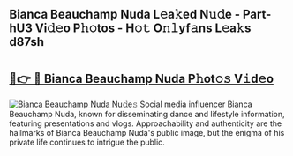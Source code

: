 ## Bianca Beauchamp Nuda L𝚎a𝚔ed N𝚞𝚍e - Part-hU3 Vi𝚍𝚎o P𝚑𝚘tos - H𝚘𝚝 O𝚗𝚕yf𝚊ns L𝚎a𝚔s d87sh

# <h2><a href="http://kf75rn.oniu.top/?m=Bianca+Beauchamp+Nuda">🔗👉 🔴 Bianca Beauchamp Nuda P𝚑ot𝚘𝚜 V𝚒d𝚎o</a></h2>

[![Bianca Beauchamp Nuda Nu𝚍e𝚜](https://i.imgur.com/0qMVB7G.gif)](http://kf75rn.oniu.top/?m=Bianca+Beauchamp+Nuda)
Social media influencer Bianca Beauchamp Nuda, known for disseminating dance and lifestyle information, featuring presentations and vlogs. Approachability and authenticity are the hallmarks of Bianca Beauchamp Nuda's public image, but the enigma of his private life continues to intrigue the public.  
